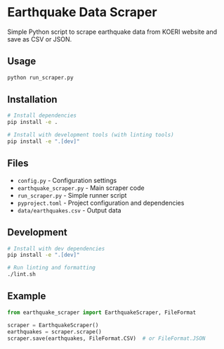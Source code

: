 # Earthquake Data Scraper

Simple Python script to scrape earthquake data from KOERI website and save as CSV or JSON.

## Usage

```bash
python run_scraper.py
```

## Installation

```bash
# Install dependencies
pip install -e .

# Install with development tools (with linting tools)
pip install -e ".[dev]"
```

## Files

- `config.py` - Configuration settings
- `earthquake_scraper.py` - Main scraper code  
- `run_scraper.py` - Simple runner script
- `pyproject.toml` - Project configuration and dependencies
- `data/earthquakes.csv` - Output data

## Development

```bash
# Install with dev dependencies
pip install -e ".[dev]"

# Run linting and formatting
./lint.sh
```

## Example

```python
from earthquake_scraper import EarthquakeScraper, FileFormat

scraper = EarthquakeScraper()
earthquakes = scraper.scrape()
scraper.save(earthquakes, FileFormat.CSV)  # or FileFormat.JSON
```
